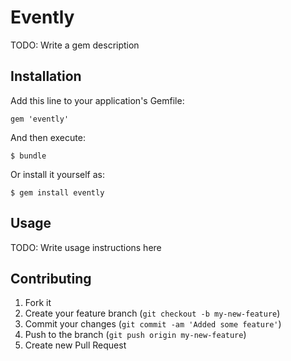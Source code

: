 # Evently

TODO: Write a gem description

## Installation

Add this line to your application's Gemfile:

    gem 'evently'

And then execute:

    $ bundle

Or install it yourself as:

    $ gem install evently

## Usage

TODO: Write usage instructions here

## Contributing

1. Fork it
2. Create your feature branch (`git checkout -b my-new-feature`)
3. Commit your changes (`git commit -am 'Added some feature'`)
4. Push to the branch (`git push origin my-new-feature`)
5. Create new Pull Request
